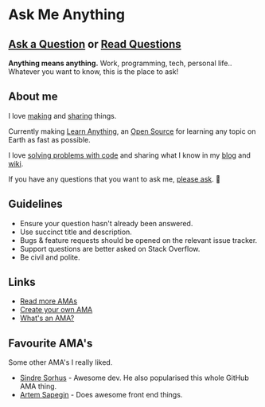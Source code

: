 # Ask Me Anything
## [Ask a Question](../../issues/new) or [Read Questions](../../issues?q=is%3Aissue+is%3Aclosed+sort%3Aupdated-desc)
**Anything means anything.** Work, programming, tech, personal life.. Whatever you want to know, this is the place to ask!

## About me
I love [making](https://nikitavoloboev.xyz/projects/) and [sharing](https://wiki.nikitavoloboev.xyz/sharing/sharing.html) things.

Currently making [Learn Anything](https://learn-anything.xyz), an [Open Source](https://github.com/learn-anything/learn-anything) for learning any topic on Earth as fast as possible.

I love [solving problems with code](https://wiki.nikitavoloboev.xyz/sharing/my-github.html) and sharing what I know in my [blog](https://medium.com/@NikitaVoloboev) and [wiki](https://wiki.nikitavoloboev.xyz).

If you have any questions that you want to ask me, [please ask](../../issues/new). 💜

## Guidelines
- Ensure your question hasn't already been answered.
- Use succinct title and description.
- Bugs & feature requests should be opened on the relevant issue tracker.
- Support questions are better asked on Stack Overflow.
- Be civil and polite.

## Links
- [Read more AMAs](https://github.com/sindresorhus/amas)
- [Create your own AMA](https://github.com/sindresorhus/amas/blob/master/create-ama.md)
- [What's an AMA?](https://en.wikipedia.org/wiki/Reddit#IAmA_and_AMA)

## Favourite AMA's
Some other AMA's I really liked.
- [Sindre Sorhus](https://github.com/sindresorhus/ama#readme) - Awesome dev. He also popularised this whole GitHub AMA thing.
- [Artem Sapegin](https://github.com/sapegin/ama#readme) - Does awesome front end things.